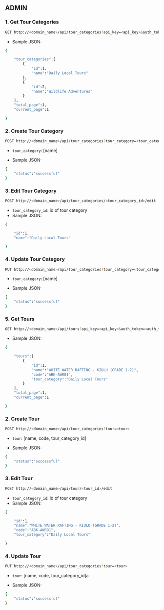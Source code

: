 ## ADMIN

### 1. Get Tour Categories

```bash
GET http://<domain_name>/api/tour_categories?api_key=<api_key>&auth_token=<auth_token>&page=<page>&keyword=<keyword>
```

* Sample JSON:

```bash
{

    "tour_categories":[
        {
            "id":1,
            "name":"Daily Local Tours"
        },
        {
            "id":2,
            "name":"Wildlife Adventures"
        }
    ],
    "total_page":1,
    "current_page":1

}
```

### 2. Create Tour Category

```bash
POST http://<domain_name>/api/tour_categories?tour_category=<tour_category>
```
* ``tour_category``: [name]

* Sample JSON:

```bash
{
    "status":"successful"
}
```

### 3. Edit Tour Category

```bash
POST http://<domain_name>/api/tour_categories/<tour_category_id>/edit
```
* ``tour_category_id``: id of tour category
* Sample JSON:

```bash
{

    "id":1,
    "name":"Daily Local Tours"

}
```

### 4. Update Tour Category

```bash
PUT http://<domain_name>/api/tour_categories?tour_category=<tour_category>
```
* ``tour_category``: [name]

* Sample JSON:

```bash
{
    "status":"successful"
}
```

### 5. Get Tours

```bash
GET http://<domain_name>/api/tours?api_key=<api_key>&auth_token=<auth_token>&page=<page>&keyword=<keyword>&tour_category_id=<tour_category_id>
```

* Sample JSON:

```bash
{

    "tours":[
        {
            "id":1,
            "name":"WHITE WATER RAFTING - KIULU (GRADE 1-2)",
            "code":"ABK-AWR01",
            "tour_category":"Daily Local Tours"
        }
    ],
    "total_page":1,
    "current_page":1

}
```

### 2. Create Tour

```bash
POST http://<domain_name>/api/tour_categories?tour=<tour>
```
* ``tour``: [name, code, tour_category_id]

* Sample JSON:

```bash
{
    "status":"successful"
}
```

### 3. Edit Tour

```bash
POST http://<domain_name>/api/tour/<tour_id>/edit
```
* ``tour_category_id``: id of tour category
* Sample JSON:

```bash
{

    "id":1,
    "name":"WHITE WATER RAFTING - KIULU (GRADE 1-2)",
    "code":"ABK-AWR01",
    "tour_category":"Daily Local Tours"

}
```

### 4. Update Tour

```bash
PUT http://<domain_name>/api/tour_categories?tour=<tour>
```
* ``tour``: [name, code, tour_category_id]a

* Sample JSON:

```bash
{
    "status":"successful"
}
```